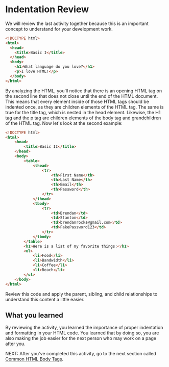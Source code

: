 # Indentation Review

We will review the last activity together because this is an important concept to understand for your development work.

``` html
<!DOCTYPE html>
<html>
  <head>
    <title>Basic I</title>
  </head>
  <body>
    <h1>What language do you love?</h1>
    <p>I love HTML!</p>
  </body>
</html>
```

By analyzing the HTML, you'll notice that there is an opening HTML tag on the second line that does not close until the end of the HTML document. This means that every element inside of those HTML tags should be indented once, as they are children elements of the HTML tag. The same is true for the title tag, which is nested in the head element. Likewise, the H1 tag and the p tag are children elements of the body tag and grandchildren of the HTML tag. Now let's look at the second example:

``` html
<!DOCTYPE html>
<html>
    <head>
        <title>Basic II</title>
    </head>
    <body>
        <table>
            <thead>
                <tr>
                    <th>First Name</th>
                    <th>Last Name</th>
                    <th>Email</th>
                    <th>Password</th>
                </tr>
            </thead>
            <tbody>
                <tr>
                    <td>Brendan</td>
                    <td>Stanton</td>
                    <td>brendanrocks@gmail.com</td>
                    <td>FakePassword123</td>
                </tr>
            </tbody>
        </table>
        <h1>Here is a list of my favorite things:</h1>
        <ul>
            <li>Food</li>
            <li>Bandwidth</li>
            <li>Coffee</li>
            <li>Beach</li>
        </ul>
    </body>
</html>
```

Review this code and apply the parent, sibling, and child relationships to understand this content a little easier.

## What you learned
By reviewing the activity, you learned the importance of proper indentation and formatting in your HTML code. You learned that by doing so, you are also making the job easier for the next person who may work on a page after you. 


NEXT: After you've completed this activity, go to the next section called [Common HTML Body Tags](./common_body_tags.md).
